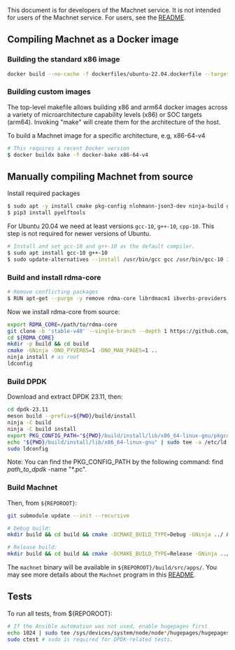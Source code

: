 This document is for developers of the Machnet service. It is not intended for
users of the Machnet service. For users, see the [README](README.md).

## Compiling Machnet as a Docker image

### Building the standard x86 image

```bash
docker build --no-cache -f dockerfiles/ubuntu-22.04.dockerfile --target machnet --tag machnet .
```

### Building custom images

The top-level makefile allows building x86 and arm64 docker images across a
variety of microarchitecture capability levels (x86) or SOC targets (arm64).
Invoking "make" will create them for the architecture of the host.

To build a Machnet image for a specific architecture, e.g, x86-64-v4

```bash
# This requires a recent Docker version
$ docker buildx bake -f docker-bake x86-64-v4
```

## Manually compiling Machnet from source

Install required packages
```bash
$ sudo apt -y install cmake pkg-config nlohmann-json3-dev ninja-build gcc g++ doxygen graphviz python3-pip meson libhugetlbfs-dev libnl-3-dev libnl-route-3-dev uuid-dev
$ pip3 install pyelftools
```

For Ubuntu 20.04 we need at least versions `gcc-10`, `g++-10`, `cpp-10`. This step is not required for newer versions of Ubuntu.
```bash
# Install and set gcc-10 and g++-10 as the default compiler.
$ sudo apt install gcc-10 g++-10
$ sudo update-alternatives --install /usr/bin/gcc gcc /usr/bin/gcc-10 100 --slave /usr/bin/g++ g++ /usr/bin/g++-10 --slave /usr/bin/gcov gcov /usr/bin/gcov-10
```

### Build and install rdma-core

```bash
# Remove conflicting packages
$ RUN apt-get --purge -y remove rdma-core librdmacm1 ibverbs-providers libibverbs-dev libibverbs1
```

Now we install rdma-core from source:
```bash
export RDMA_CORE=/path/to/rdma-core
git clone -b 'stable-v40' --single-branch --depth 1 https://github.com/linux-rdma/rdma-core.git ${RDMA_CORE}
cd ${RDMA_CORE}
mkdir -p build && cd build
cmake -GNinja -DNO_PYVERBS=1 -DNO_MAN_PAGES=1 ..
ninja install # as root
ldconfig
```

### Build DPDK

Download and extract DPDK 23.11, then:

```bash
cd dpdk-23.11
meson build --prefix=${PWD}/build/install
ninja -C build
ninja -C build install
export PKG_CONFIG_PATH="${PWD}/build/install/lib/x86_64-linux-gnu/pkgconfig"
echo "${PWD}/build/install/lib/x86_64-linux-gnu" | sudo tee -a /etc/ld.so.conf.d/x86_64-linux-gnu.conf > /dev/null
sudo ldconfig
```

Note: You can find the PKG_CONFIG_PATH by the following command: find *path_to_dpdk* -name "*.pc".

### Build Machnet

Then, from `${REPOROOT}`:
```bash
git submodule update --init --recursive

# Debug build:
mkdir build && cd build && cmake -DCMAKE_BUILD_TYPE=Debug -GNinja ../ && ninja

# Release build:
mkdir build && cd build && cmake -DCMAKE_BUILD_TYPE=Release -GNinja ../ && ninja
```

The `machnet` binary will be available in `${REPOROOT}/build/src/apps/`.  You may
see more details about the `Machnet` program in this
[README](src/apps/machnet/README.md).

## Tests

To run all tests, from ${REPOROOT}:
```bash
# If the Ansible automation was not used, enable hugepages first
echo 1024 | sudo tee /sys/devices/system/node/node*/hugepages/hugepages-2048kB/nr_hugepages
sudo ctest # sudo is required for DPDK-related tests.
```
